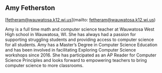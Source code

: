 ## Amy Fetherston

[fetheram@wauwatosa.k12.wi.us](mailto: fetheram@wauwatosa.k12.wi.us)

Amy is a full time math and computer science teacher at Wauwatosa West High school in Wauwatosa, WI.  She has always had a passion for supporting struggling students and providing access to computer science for all students.  Amy has a Master’s Degree in Computer Science Education and has been involved in facilitating Exploring Computer Science workshops since 2016.  She has participated as an AP Reader for Computer Science Principles and looks forward to empowering teachers to bring computer science to more classrooms.
